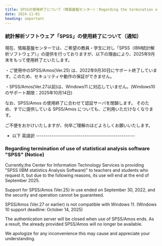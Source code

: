 ```yaml
---
title: SPSSの使用終了について（情報基盤センター）：Regarding the termination of use of SPSS (Center for Infomation Technology Services)
date: 2024-11-01
heading: important
---
```


###     統計解析ソフトウェア「SPSS」の使用終了について（通知）

現在、情報基盤センターでは、ご希望の教員・学生に対し「SPSS（IBM統計解析ソフトウェア）」の提供を行っておりますが、以下の理由により、2025年9月末をもって使用終了といたします。

・ご使用中のSPSS/Amos(Ver.25) は、2022年9月30日にサポート終了しています。このため、セキュリティや動作の保証ができません。

・SPSS/Amos(Ver.27以前)は、Windows11 に対応していません。(Windows10のサポート期限：2025年10月14日)

なお、SPSS/Amos の使用終了に合わせて認証サーバを閉鎖します。
そのため、すでに提供している SPSS/Amos についても、ご利用いただけなくなります。

ご不便をおかけいたしますが、何卒ご理解のほどよろしくお願いいたします。


- 以下 英語訳 ---------------------------------------------------

###     Regarding termination of use of statistical analysis software "SPSS" (Notice)

Currently,the Center for Information Technology Services is providing "SPSS (IBM statistics Analysis Software)" to teachers and students who request it, but due to the following reasons, its use will end at the end of September 2025.

Support for SPSS/Amos (Ver.25) in use ended on September 30, 2022, and the security and operation cannot be guaranteed.

SPSS/Amos (Ver.27 or earlier) is not compatible with Windows 11. (Windows 10 support deadline: October 14, 2025)

The authentication server will be closed when use of SPSS/Amos ends.
As a result, the already provided SPSS/Amos will no longer be available.

We apologize for any inconvenience this may cause and appreciate your understanding.

